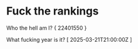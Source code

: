# Fuck the rankings

Who the hell am I?
{ 22401550 }

What fucking year is it?
[ 2025-03-21T21:00:00Z ]
